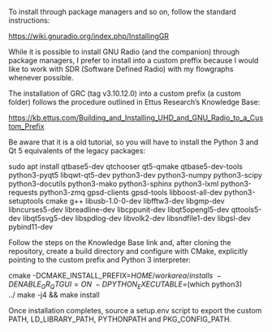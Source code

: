 To install through package managers and so on, follow the standard instructions: 

https://wiki.gnuradio.org/index.php/InstallingGR

While it is possible to install GNU Radio (and the companion) through package managers, I prefer to install into a custom preffix because I would like to work with SDR (Software Defined Radio) with my flowgraphs whenever possible.

The installation of GRC (tag v3.10.12.0) into a custom prefix (a custom folder) follows the procedure outlined in Ettus Research’s Knowledge Base:

https://kb.ettus.com/Building_and_Installing_UHD_and_GNU_Radio_to_a_Custom_Prefix

Be aware that it is a old tutorial, so you will have to install the Python 3 and Qt 5 equivalents of the legacy packages:

sudo apt install qtbase5-dev qtchooser qt5-qmake qtbase5-dev-tools python3-pyqt5 libqwt-qt5-dev python3-dev python3-numpy python3-scipy python3-docutils python3-mako python3-sphinx python3-lxml python3-requests python3-zmq gpsd-clients gpsd-tools libboost-all-dev python3-setuptools cmake g++ libusb-1.0-0-dev libfftw3-dev libgmp-dev libncurses5-dev libreadline-dev libcppunit-dev libqt5opengl5-dev qttools5-dev libqt5svg5-dev libspdlog-dev libvolk2-dev libsndfile1-dev libgsl-dev pybind11-dev

Follow the steps on the Knowledge Base link and, after cloning the repository, create a build directory and configure with CMake, explicitly pointing to the custom prefix and Python 3 interpreter:

cmake -DCMAKE_INSTALL_PREFIX=$HOME/workarea/installs \
-DENABLE_GR_QTGUI=ON \
-DPYTHON_EXECUTABLE=$(which python3) \
../
make -j4 && make install

Once installation completes, source a setup.env script to export the custom PATH, LD_LIBRARY_PATH, PYTHONPATH and PKG_CONFIG_PATH.

